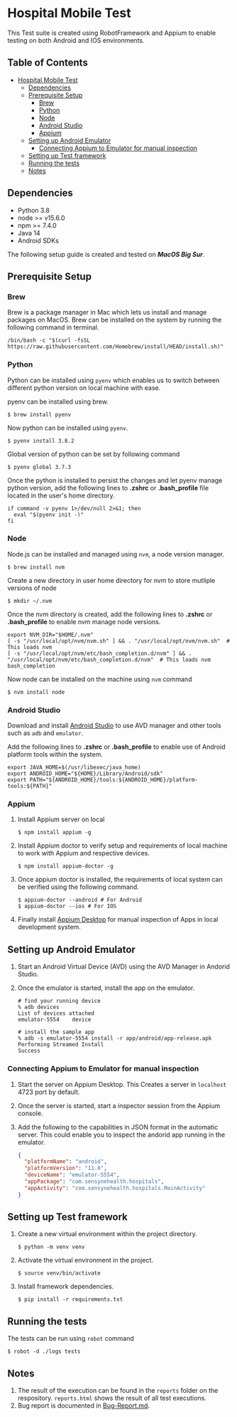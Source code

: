 # Hospital Mobile Test

This Test suite is created using RobotFramework and Appium to enable testing on both Android and IOS environments.

## Table of Contents
- [Hospital Mobile Test](#hospital-mobile-test)
  * [Dependencies](#dependencies)
  * [Prerequisite Setup](#prerequisite-setup)
    + [Brew](#brew)
    + [Python](#python)
    + [Node](#node)
    + [Android Studio](#android-studio)
    + [Appium](#appium)
  * [Setting up Android Emulator](#setting-up-android-emulator)
    + [Connecting Appium to Emulator for manual inspection](#connecting-appium-to-emulator-for-manual-inspection)
  * [Setting up Test framework](#setting-up-test-framework)
  * [Running the tests](#running-the-tests)
  * [Notes](#notes) 

## Dependencies

* Python 3.8
* node >= v15.6.0
* npm >= 7.4.0
* Java 14
* Android SDKs

The following setup guide is created and tested on ***MacOS Big Sur***.

## Prerequisite Setup

### Brew

Brew is a package manager in Mac which lets us install and manage packages on MacOS. Brew can be installed on the system by running the following command in terminal.

```shell
/bin/bash -c "$(curl -fsSL https://raw.githubusercontent.com/Homebrew/install/HEAD/install.sh)"	
```

### Python

Python can be installed using `pyenv` which enables us to switch between different python version on local machine with ease.

pyenv can be installed using brew.

```shell
$ brew install pyenv
```

Now python can be installed using `pyenv`.

```shell
$ pyenv install 3.8.2
```

Global version of python can be set by following command

```shell
$ pyenv global 3.7.3
```

Once the python is installed to persist the changes and let pyenv manage python version, add the following lines to **.zshrc** or **.bash_profile** file located in the user's home directory.

```shell
if command -v pyenv 1>/dev/null 2>&1; then
  eval "$(pyenv init -)"
fi
```

### Node

Node.js can be installed and managed using `nvm`, a node version manager.

```shell
$ brew install nvm
```

Create a new directory in user home directory for nvm to store mutliple versions of node

```shell
$ mkdir ~/.nvm
```

Once the nvm directory is created, add the following lines  to **.zshrc** or **.bash_profile** to enable nvm manage node versions.

```shell
export NVM_DIR="$HOME/.nvm"
[ -s "/usr/local/opt/nvm/nvm.sh" ] && . "/usr/local/opt/nvm/nvm.sh"  # This loads nvm
[ -s "/usr/local/opt/nvm/etc/bash_completion.d/nvm" ] && . "/usr/local/opt/nvm/etc/bash_completion.d/nvm"  # This loads nvm bash_completion
```

Now node can be installed on the machine using `nvm` command

```shell
$ nvm install node
```

### Android Studio

Download and install [Android Studio](https://developer.android.com/studio) to use AVD manager and other tools such as `adb` and `emulator`.

Add the following lines to **.zshrc** or **.bash_profile** to enable use of Android platform tools within the system.

```shell
export JAVA_HOME=$(/usr/libexec/java_home)
export ANDROID_HOME="${HOME}/Library/Android/sdk"
export PATH="${ANDROID_HOME}/tools:${ANDROID_HOME}/platform-tools:${PATH}"
```

### Appium

1. Install Appium server on local

    ```shell
   $ npm install appium -g
   ```

2. Install Appium doctor to verify setup and requirements of local machine to work with Appium and respective devices. 

   ```shell
   $ npm install appium-doctor -g
   ```

3. Once appium doctor is installed, the requirements of local system can be verified using the following command.

   ```shell
   $ appium-doctor --android # For Android
   $ appium-doctor --ios # For IOS
   ```

4. Finally install [Appium Desktop](http://appium.io/) for manual inspection of Apps in local development system.



## Setting up Android Emulator

1. Start an Android Virtual Device (AVD) using the AVD Manager in Andorid Studio.

2. Once the emulator is started, install the app on the emulator.

   ```shell
   # find your running device
   % adb devices
   List of devices attached
   emulator-5554	device
   
   # install the sample app
   % adb -s emulator-5554 install -r app/android/app-release.apk
   Performing Streamed Install
   Success
   ```

   

### Connecting Appium to Emulator for manual inspection

1. Start the server on Appium Desktop. This Creates a server in `localhost` 4723 port by default.

2. Once the server is started, start a inspector session from the Appium console.

3. Add the following to the capabilities in JSON format in the automatic server. This could enable you to inspect the andorid app running in the emulator.

   ```json
   {
     "platformName": "android",
     "platformVersion": "11.0",
     "deviceName": "emulator-5554",
     "appPackage": "com.sensynehealth.hospitals",
     "appActivity": "com.sensynehealth.hospitals.MainActivity"
   }
   ```

   

## Setting up Test framework

1. Create a new virtual environment within the project directory.

   ```shell
   $ python -m venv venv
   ```

2. Activate the virtual environment in the project.

   ```shell
   $ source venv/bin/activate
   ```

3. Install framework dependencies.

   ```shell
   $ pip install -r requirements.txt
   ```

   

## Running the tests

The tests can be run using `robot` command

```shell
$ robot -d ./logs tests
```



## Notes

1. The result of the execution can be found in the `reports` folder on the respository. `reports.html` shows the result of all test executions. 
2. Bug report is documented in [Bug-Report.md](Bug-Report.md).